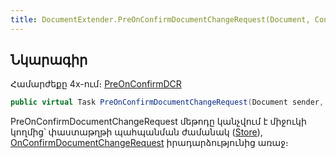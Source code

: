 ```yaml
---
title: DocumentExtender.PreOnConfirmDocumentChangeRequest(Document, ConfirmDocumentChangeRequestEventArgs) մեթոդ
---
```


## Նկարագիր

Համարժեքը 4x-ում։ [PreOnConfirmDCR](https://armsoft.github.io/as4x-docs/HTM/ProgrGuide/ScriptProcs/DocExtenderEvents/PreOnConfirmDCR.html)

```c#
public virtual Task PreOnConfirmDocumentChangeRequest(Document sender, ConfirmDocumentChangeRequestEventArgs args)
```

PreOnConfirmDocumentChangeRequest մեթոդը կանչվում է միջուկի կողմից՝ փաստաթղթի պահպանման ժամանակ ([Store](https://armsoft.github.io/as4x-docs/HTM/ProgrGuide/Functions/ASDOC/Store.html)), [OnConfirmDocumentChangeRequest](../../../server_api/definitions/document/OnConfirmDocumentChangeRequest.md) իրադարձությունից առաջ։

